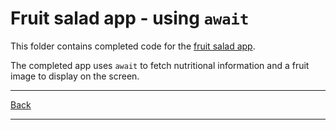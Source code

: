 # Fruit salad app - using `await`

This folder contains completed code for the [fruit salad app](./fruit-salad/).

The completed app uses `await` to fetch nutritional information and a fruit image to display on the screen.

---

[Back](./README.md)

---
